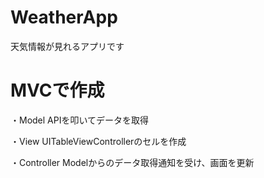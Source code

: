 # WeatherApp
天気情報が見れるアプリです


# MVCで作成
・Model
APIを叩いてデータを取得

・View
UITableViewControllerのセルを作成

・Controller
Modelからのデータ取得通知を受け、画面を更新
